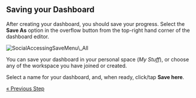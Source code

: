 ## Saving your Dashboard 

After creating your dashboard, you should save your progress. Select the
**Save As** option in the overflow button from the top-right hand corner
of the dashboard editor.

<img src="images/SocialAccessingSaveMenu_All.png" alt="SocialAccessingSaveMenu\_All" class="responsive-img"/>

You can save your dashboard in your personal space (*My Stuff*), or choose any of the workspace you have joined or created.

Select a name for your dashboard, and, when ready, click/tap **Save here**.


<style>
.previous {
    text-align: left
}

.next {
    float: right
}

</style>

<a href="adding-other-visualizations.md" class="previous">&laquo; Previous Step</a>
